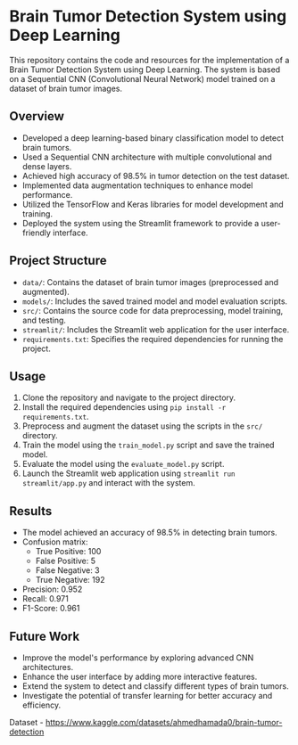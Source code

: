 # Brain Tumor Detection System using Deep Learning


This repository contains the code and resources for the implementation of a Brain Tumor Detection System using Deep Learning. The system is based on a Sequential CNN (Convolutional Neural Network) model trained on a dataset of brain tumor images.

## Overview
- Developed a deep learning-based binary classification model to detect brain tumors.
- Used a Sequential CNN architecture with multiple convolutional and dense layers.
- Achieved high accuracy of 98.5% in tumor detection on the test dataset.
- Implemented data augmentation techniques to enhance model performance.
- Utilized the TensorFlow and Keras libraries for model development and training.
- Deployed the system using the Streamlit framework to provide a user-friendly interface.

## Project Structure
- `data/`: Contains the dataset of brain tumor images (preprocessed and augmented).
- `models/`: Includes the saved trained model and model evaluation scripts.
- `src/`: Contains the source code for data preprocessing, model training, and testing.
- `streamlit/`: Includes the Streamlit web application for the user interface.
- `requirements.txt`: Specifies the required dependencies for running the project.

## Usage
1. Clone the repository and navigate to the project directory.
2. Install the required dependencies using `pip install -r requirements.txt`.
3. Preprocess and augment the dataset using the scripts in the `src/` directory.
4. Train the model using the `train_model.py` script and save the trained model.
5. Evaluate the model using the `evaluate_model.py` script.
6. Launch the Streamlit web application using `streamlit run streamlit/app.py` and interact with the system.

## Results
- The model achieved an accuracy of 98.5% in detecting brain tumors.
- Confusion matrix:
    - True Positive: 100
    - False Positive: 5
    - False Negative: 3
    - True Negative: 192
- Precision: 0.952
- Recall: 0.971
- F1-Score: 0.961

## Future Work
- Improve the model's performance by exploring advanced CNN architectures.
- Enhance the user interface by adding more interactive features.
- Extend the system to detect and classify different types of brain tumors.
- Investigate the potential of transfer learning for better accuracy and efficiency.


Dataset - https://www.kaggle.com/datasets/ahmedhamada0/brain-tumor-detection



